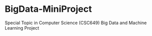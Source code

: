 # BigData-MiniProject
Special Topic in Computer Science (CSC649) Big Data and Machine Learning Project
